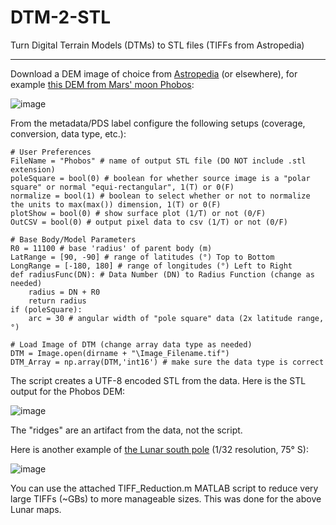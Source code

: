 # DTM-2-STL
Turn Digital Terrain Models (DTMs) to STL files (TIFFs from Astropedia)

-------

Download a DEM image of choice from [Astropedia](https://astrogeology.usgs.gov/search?pmi-target=moon) (or elsewhere), for example [this DEM from Mars' moon Phobos](https://astrogeology.usgs.gov/search/map/Phobos/MarsExpress/HRSC/Phobos_ME_HRSC_DEM_Global_2ppd):

![image](https://user-images.githubusercontent.com/31905278/160262329-6fdf7eba-76d3-4c92-a629-0c32c273ffe4.png)

From the metadata/PDS label configure the following setups (coverage, conversion, data type, etc.):

```
# User Preferences
FileName = "Phobos" # name of output STL file (DO NOT include .stl extension)
poleSquare = bool(0) # boolean for whether source image is a "polar square" or normal "equi-rectangular", 1(T) or 0(F)
normalize = bool(1) # boolean to select whether or not to normalize the units to max(max()) dimension, 1(T) or 0(F)
plotShow = bool(0) # show surface plot (1/T) or not (0/F)
OutCSV = bool(0) # output pixel data to csv (1/T) or not (0/F)

# Base Body/Model Parameters
R0 = 11100 # base 'radius' of parent body (m)
LatRange = [90, -90] # range of latitudes (°) Top to Bottom
LongRange = [-180, 180] # range of longitudes (°) Left to Right
def radiusFunc(DN): # Data Number (DN) to Radius Function (change as needed)
    radius = DN + R0
    return radius
if (poleSquare):
    arc = 30 # angular width of "pole square" data (2x latitude range, °)

# Load Image of DTM (change array data type as needed)
DTM = Image.open(dirname + "\Image_Filename.tif")
DTM_Array = np.array(DTM,'int16') # make sure the data type is correct
```

The script creates a UTF-8 encoded STL from the data. Here is the STL output for the Phobos DEM:

![image](https://user-images.githubusercontent.com/31905278/160262428-a1db00b9-93df-4338-b576-3b37f14a851f.png)

The "ridges" are an artifact from the data, not the script.

Here is another example of [the Lunar south pole](https://astrogeology.usgs.gov/search/map/Moon/LRO/LOLA/Lunar_LRO_LOLA_Global_LDEM_118m_Mar2014) (1/32 resolution, 75° S):

![image](https://user-images.githubusercontent.com/31905278/160267141-6f3d32fc-00b1-4aa4-9113-df6d75aead0b.png)

You can use the attached TIFF_Reduction.m MATLAB script to reduce very large TIFFs (~GBs) to more manageable sizes. This was done for the above Lunar maps.
